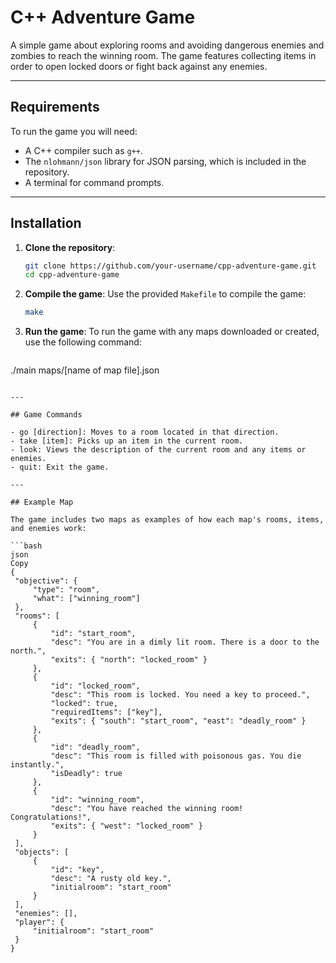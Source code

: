 # C++ Adventure Game

A simple game about exploring rooms and avoiding dangerous enemies and zombies to reach the winning room. The game features collecting items in order to open locked doors or fight back against any enemies.

---

## Requirements

To run the game you will need:

- A C++ compiler such as `g++`.
- The `nlohmann/json` library for JSON parsing, which is included in the repository.
- A terminal for command prompts.

---

## Installation

1. **Clone the repository**:
   ```bash
   git clone https://github.com/your-username/cpp-adventure-game.git
   cd cpp-adventure-game
   ```
   
2. **Compile the game**:
   Use the provided `Makefile` to compile the game:
   ```bash
   make
   ```

3. **Run the game**:
   To run the game with any maps downloaded or created, use the following command:
   ```bash
 ./main maps/[name of map file].json
   ```

---

## Game Commands

- go [direction]: Moves to a room located in that direction.
- take [item]: Picks up an item in the current room.
- look: Views the description of the current room and any items or enemies.
- quit: Exit the game.

---

## Example Map

The game includes two maps as examples of how each map's rooms, items, and enemies work:

```bash
json
Copy
{
    "objective": {
        "type": "room",
        "what": ["winning_room"]
    },
    "rooms": [
        {
            "id": "start_room",
            "desc": "You are in a dimly lit room. There is a door to the north.",
            "exits": { "north": "locked_room" }
        },
        {
            "id": "locked_room",
            "desc": "This room is locked. You need a key to proceed.",
            "locked": true,
            "requiredItems": ["key"],
            "exits": { "south": "start_room", "east": "deadly_room" }
        },
        {
            "id": "deadly_room",
            "desc": "This room is filled with poisonous gas. You die instantly.",
            "isDeadly": true
        },
        {
            "id": "winning_room",
            "desc": "You have reached the winning room! Congratulations!",
            "exits": { "west": "locked_room" }
        }
    ],
    "objects": [
        {
            "id": "key",
            "desc": "A rusty old key.",
            "initialroom": "start_room"
        }
    ],
    "enemies": [],
    "player": {
        "initialroom": "start_room"
    }
}
```
